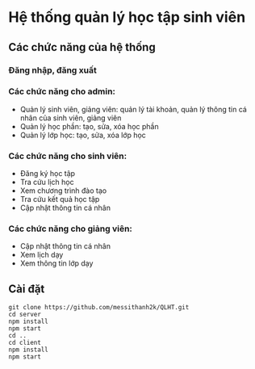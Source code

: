 # Hệ thống quản lý học tập sinh viên
## Các chức năng của hệ thống
### Đăng nhập, đăng xuất
### Các chức năng cho admin:
- Quản lý sinh viên, giảng viên: quản lý tài khoản, quản lý thông tin cá nhân của sinh viên, giảng viên
- Quản lý học phần: tạo, sửa, xóa học phần
- Quản lý lớp học: tạo, sửa, xóa lớp học
### Các chức năng cho sinh viên:
- Đăng ký học tập
- Tra cứu lịch học
- Xem chương trình đào tạo
- Tra cứu kết quả học tập
- Cập nhật thông tin cá nhân
### Các chức năng cho giảng viên:
- Cập nhật thông tin cá nhân
- Xem lịch dạy
- Xem thông tin lớp dạy

## Cài đặt

```
git clone https://github.com/messithanh2k/QLHT.git
cd server
npm install
npm start
cd ..
cd client
npm install
npm start
```
